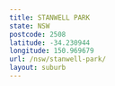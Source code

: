 ```yaml
---
title: STANWELL PARK
state: NSW
postcode: 2508
latitude: -34.230944
longitude: 150.969679
url: /nsw/stanwell-park/
layout: suburb
---
```

